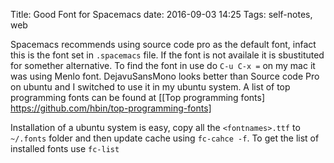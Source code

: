 Title: Good Font for Spacemacs
date: 2016-09-03 14:25
Tags: self-notes, web


Spacemacs recommends using source code pro as the default font, infact this is the font set in ```.spacemacs``` file. If the font is not availale it is sbustituted for somether alternative.
To find the font in use do ```C-u C-x =``` on my mac it was using Menlo font. DejavuSansMono looks better than Source code Pro on ubuntu and I switched to use it in my ubuntu system.
A list of top programming fonts can be found at [[Top programming fonts] https://github.com/hbin/top-programming-fonts]

Installation of a ubuntu system is easy, copy all the ```<fontnames>.ttf``` to ```~/.fonts``` folder and then update cache using ```fc-cahce -f```. 
To get the list of installed fonts use ```fc-list```
